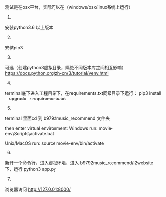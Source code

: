测试是在osx平台，实际可以在（windows/osx/linux系统上运行）

1.
安装python3.6 以上版本

2. 
安装pip3 

3.
可选（创建python3虚拟目录，隔绝不同版本库之间相互影响）
https://docs.python.org/zh-cn/3/tutorial/venv.html

4.


terminal底下进入工程目录下，在requirements.txt同级目录下运行：
pip3 install --upgrade -r requirements.txt


5.
terminal 里面cd 到 b9792music_recommend 文件夹

then enter virtual environment:
Windows run:
movie-env\Scripts\activate.bat

Unix/MacOS run:
source movie-env/bin/activate

6.

新开一个命令行，进入虚拟环境，进入 b9792music_recommend/i2website下，运行
python3 app.py


7.
浏览器访问 http://127.0.0.1:8000/
